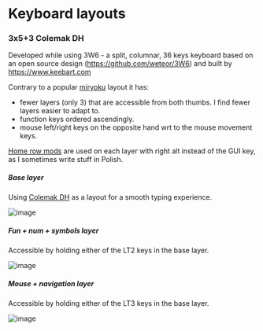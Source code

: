 # Keyboard layouts

### 3x5+3 Colemak DH

Developed while using 3W6 - a split, columnar, 36 keys keyboard based on an open source design (https://github.com/weteor/3W6) and built by https://www.keebart.com

Contrary to a popular [miryoku](https://github.com/manna-harbour/miryoku) layout it has:
- fewer layers (only 3) that are accessible from both thumbs. I find fewer layers easier to adapt to.
- function keys ordered ascendingly. 
- mouse left/right keys on the opposite hand wrt to the mouse movement keys.

[Home row mods](https://precondition.github.io/home-row-mods) are used on each layer with right alt instead of the GUI key, as I sometimes write stuff in Polish.

##### Base layer

Using [Colemak DH](https://colemakmods.github.io/mod-dh/) as a layout for a smooth typing experience.

![image](https://github.com/user-attachments/assets/9135958b-873c-4ced-8b6c-6eb81d5b6d5e)

##### Fun + num + symbols layer

Accessible by holding either of the LT2 keys in the base layer. 

![image](https://github.com/user-attachments/assets/5ec72e96-ba8c-483d-8e2f-36ac32c951c1)

##### Mouse + navigation layer

Accessible by holding either of the LT3 keys in the base layer. 

![image](https://github.com/user-attachments/assets/60accb7d-ff92-4ba2-9d7b-42d3778f314b)
